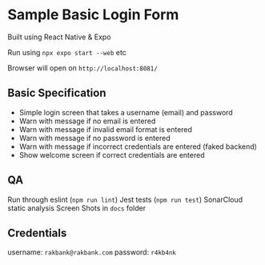 
# Sample Basic Login Form

Built using React Native & Expo

Run using `npx expo start --web` etc

Browser will open on `http://localhost:8081/`

## Basic Specification

* Simple login screen that takes a username (email) and password
* Warn with message if no email is entered
* Warn with message if invalid email format is entered
* Warn with message if no password is entered
* Warn with message if incorrect credentials are entered (faked backend)
* Show welcome screen if correct credentials are entered

## QA

Run through eslint (`npm run lint`)
Jest tests (`npm run test`)
SonarCloud static analysis
Screen Shots in `docs` folder

## Credentials

username: `rakbank@rakbank.com`
password: `r4kb4nk`
